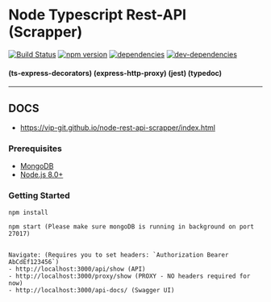 # Node Typescript Rest-API (Scrapper)
[![Build Status](https://travis-ci.org/vip-git/node-rest-api-scrapper.svg?branch=master)](https://travis-ci.org/vip-git/node-rest-api-scrapper) [![npm version](https://badge.fury.io/js/npm.svg)](https://badge.fury.io/js/npm) [![dependencies](https://david-dm.org/vip-git/node-rest-api-scrapper.svg)](https://david-dm.org/vip-git/node-rest-api-scrapper) [![dev-dependencies](https://david-dm.org/vip-git/node-rest-api-scrapper/dev-status.svg)](https://david-dm.org/vip-git/node-rest-api-scrapper)
#### (ts-express-decorators) (express-http-proxy) (jest) (typedoc)
------------------------------
## DOCS
- https://vip-git.github.io/node-rest-api-scrapper/index.html
### Prerequisites
- [MongoDB](https://www.mongodb.org/downloads)
- [Node.js 8.0+](http://nodejs.org)


### Getting Started
```
npm install

npm start (Please make sure mongoDB is running in background on port 27017)


Navigate: (Requires you to set headers: `Authorization Bearer AbCdEf123456`)
- http://localhost:3000/api/show (API)
- http://localhost:3000/proxy/show (PROXY - NO headers required for now)
- http://localhost:3000/api-docs/ (Swagger UI)
```
